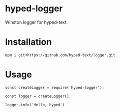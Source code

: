 # hyped-logger
Winston logger for hyped-text

# Installation
```
npm i git+https://github.com/hyped-text/logger.git
```

# Usage
```
const createLogger = require('hyped-logger');

const logger = createLogger();

logger.info('Hello, hyped')
```
